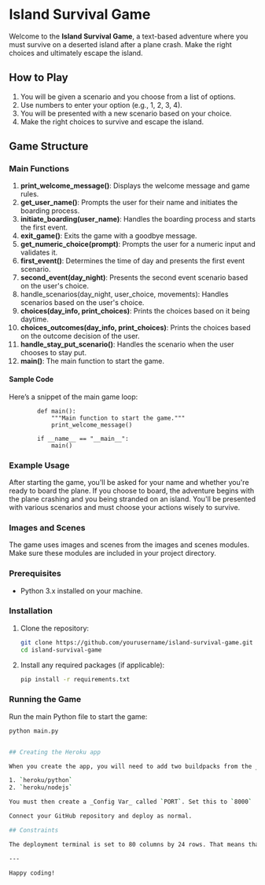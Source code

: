 
# Island Survival Game

Welcome to the **Island Survival Game**, a text-based adventure where you must survive on a deserted island after a plane crash. Make the right choices and ultimately escape the island.

## How to Play

1. You will be given a scenario and you choose from a list of options.
2. Use numbers to enter your option (e.g., 1, 2, 3, 4).
3. You will be presented with a new scenario based on your choice.
4. Make the right choices to survive and escape the island.

## Game Structure
### Main Functions
1.  **print_welcome_message()**: Displays the welcome message and game rules.
2.  **get_user_name()**: Prompts the user for their name and initiates the boarding process.
3.  **initiate_boarding(user_name)**: Handles the boarding process and starts the first event.
4.  **exit_game()**: Exits the game with a goodbye message.
5.  **get_numeric_choice(prompt)**: Prompts the user for a numeric input and validates it.
6.  **first_event()**: Determines the time of day and presents the first event scenario.
7.  **second_event(day_night)**: Presents the second event scenario based on the user's choice.
8.  handle_scenarios(day_night, user_choice, movements): Handles scenarios based on the user's choice.
9.  **choices(day_info, print_choices)**: Prints the choices based on it being daytime.
10. **choices_outcomes(day_info, print_choices)**: Prints the choices based on the outcome decision of the user.
11. **handle_stay_put_scenario()**: Handles the scenario when the user chooses to stay put.
12. **main()**: The main function to start the game.

#### Sample Code
Here’s a snippet of the main game loop:

            def main():
                """Main function to start the game."""
                print_welcome_message()

            if __name__ == "__main__":
                main()


### Example Usage
After starting the game, you'll be asked for your name and whether you're ready to board the plane.
If you choose to board, the adventure begins with the plane crashing and you being stranded on an island.
You'll be presented with various scenarios and must choose your actions wisely to survive.

### Images and Scenes
The game uses images and scenes from the images and scenes modules.
Make sure these modules are included in your project directory.


### Prerequisites

- Python 3.x installed on your machine.

### Installation

1. Clone the repository:

    ```bash
    git clone https://github.com/yourusername/island-survival-game.git
    cd island-survival-game
    ```

2. Install any required packages (if applicable):

    ```bash
    pip install -r requirements.txt
    ```

### Running the Game

Run the main Python file to start the game:

```bash
python main.py


## Creating the Heroku app

When you create the app, you will need to add two buildpacks from the _Settings_ tab. The ordering is as follows:

1. `heroku/python`
2. `heroku/nodejs`

You must then create a _Config Var_ called `PORT`. Set this to `8000`

Connect your GitHub repository and deploy as normal.

## Constraints

The deployment terminal is set to 80 columns by 24 rows. That means that each line of text needs to be 80 characters or less otherwise it will be wrapped onto a second line.

---

Happy coding!
